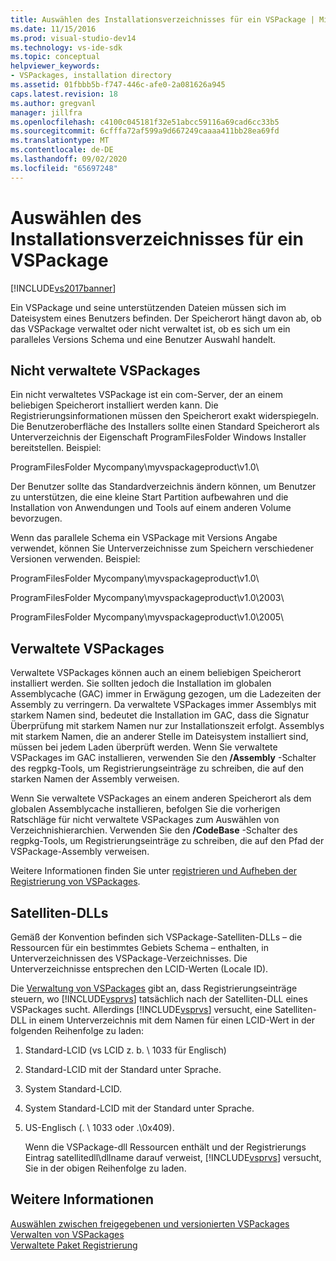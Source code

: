 ```yaml
---
title: Auswählen des Installationsverzeichnisses für ein VSPackage | Microsoft-Dokumentation
ms.date: 11/15/2016
ms.prod: visual-studio-dev14
ms.technology: vs-ide-sdk
ms.topic: conceptual
helpviewer_keywords:
- VSPackages, installation directory
ms.assetid: 01fbbb5b-f747-446c-afe0-2a081626a945
caps.latest.revision: 18
ms.author: gregvanl
manager: jillfra
ms.openlocfilehash: c4100c045181f32e51abcc59116a69cad6cc33b5
ms.sourcegitcommit: 6cfffa72af599a9d667249caaaa411bb28ea69fd
ms.translationtype: MT
ms.contentlocale: de-DE
ms.lasthandoff: 09/02/2020
ms.locfileid: "65697248"
---
```

# <a name="choosing-the-installation-directory-for-a-vspackage"></a>Auswählen des Installationsverzeichnisses für ein VSPackage
[!INCLUDE[vs2017banner](../../includes/vs2017banner.md)]

Ein VSPackage und seine unterstützenden Dateien müssen sich im Dateisystem eines Benutzers befinden. Der Speicherort hängt davon ab, ob das VSPackage verwaltet oder nicht verwaltet ist, ob es sich um ein paralleles Versions Schema und eine Benutzer Auswahl handelt.  
  
## <a name="unmanaged-vspackages"></a>Nicht verwaltete VSPackages  
 Ein nicht verwaltetes VSPackage ist ein com-Server, der an einem beliebigen Speicherort installiert werden kann. Die Registrierungsinformationen müssen den Speicherort exakt widerspiegeln. Die Benutzeroberfläche des Installers sollte einen Standard Speicherort als Unterverzeichnis der Eigenschaft ProgramFilesFolder Windows Installer bereitstellen. Beispiel:  
  
 ProgramFilesFolder Mycompany\myvspackageproduct\v1.0\  
  
 Der Benutzer sollte das Standardverzeichnis ändern können, um Benutzer zu unterstützen, die eine kleine Start Partition aufbewahren und die Installation von Anwendungen und Tools auf einem anderen Volume bevorzugen.  
  
 Wenn das parallele Schema ein VSPackage mit Versions Angabe verwendet, können Sie Unterverzeichnisse zum Speichern verschiedener Versionen verwenden. Beispiel:  
  
 ProgramFilesFolder Mycompany\myvspackageproduct\v1.0\  
  
 ProgramFilesFolder Mycompany\myvspackageproduct\v1.0\2003\  
  
 ProgramFilesFolder Mycompany\myvspackageproduct\v1.0\2005\  
  
## <a name="managed-vspackages"></a>Verwaltete VSPackages  
 Verwaltete VSPackages können auch an einem beliebigen Speicherort installiert werden. Sie sollten jedoch die Installation im globalen Assemblycache (GAC) immer in Erwägung gezogen, um die Ladezeiten der Assembly zu verringern. Da verwaltete VSPackages immer Assemblys mit starkem Namen sind, bedeutet die Installation im GAC, dass die Signatur Überprüfung mit starkem Namen nur zur Installationszeit erfolgt. Assemblys mit starkem Namen, die an anderer Stelle im Dateisystem installiert sind, müssen bei jedem Laden überprüft werden. Wenn Sie verwaltete VSPackages im GAC installieren, verwenden Sie den **/Assembly** -Schalter des regpkg-Tools, um Registrierungseinträge zu schreiben, die auf den starken Namen der Assembly verweisen.  
  
 Wenn Sie verwaltete VSPackages an einem anderen Speicherort als dem globalen Assemblycache installieren, befolgen Sie die vorherigen Ratschläge für nicht verwaltete VSPackages zum Auswählen von Verzeichnishierarchien. Verwenden Sie den **/CodeBase** -Schalter des regpkg-Tools, um Registrierungseinträge zu schreiben, die auf den Pfad der VSPackage-Assembly verweisen.  
  
 Weitere Informationen finden Sie unter [registrieren und Aufheben der Registrierung von VSPackages](../../extensibility/registering-and-unregistering-vspackages.md).  
  
## <a name="satellite-dlls"></a>Satelliten-DLLs  
 Gemäß der Konvention befinden sich VSPackage-Satelliten-DLLs – die Ressourcen für ein bestimmtes Gebiets Schema – enthalten, in Unterverzeichnissen des VSPackage-Verzeichnisses. Die Unterverzeichnisse entsprechen den LCID-Werten (Locale ID).  
  
 Die [Verwaltung von VSPackages](../../extensibility/managing-vspackages.md) gibt an, dass Registrierungseinträge steuern, wo [!INCLUDE[vsprvs](../../includes/vsprvs-md.md)] tatsächlich nach der Satelliten-DLL eines VSPackages sucht. Allerdings [!INCLUDE[vsprvs](../../includes/vsprvs-md.md)] versucht, eine Satelliten-DLL in einem Unterverzeichnis mit dem Namen für einen LCID-Wert in der folgenden Reihenfolge zu laden:  
  
1. Standard-LCID (vs LCID z. b. \ 1033 für Englisch)  
  
2. Standard-LCID mit der Standard unter Sprache.  
  
3. System Standard-LCID.  
  
4. System Standard-LCID mit der Standard unter Sprache.  
  
5. US-Englisch (. \ 1033 oder .\0x409).  
  
   Wenn die VSPackage-dll Ressourcen enthält und der Registrierungs Eintrag satellitedll\dllname darauf verweist, [!INCLUDE[vsprvs](../../includes/vsprvs-md.md)] versucht, Sie in der obigen Reihenfolge zu laden.  
  
## <a name="see-also"></a>Weitere Informationen  
 [Auswählen zwischen freigegebenen und versionierten VSPackages](../../extensibility/choosing-between-shared-and-versioned-vspackages.md)   
 [Verwalten von VSPackages](../../extensibility/managing-vspackages.md)   
 [Verwaltete Paket Registrierung](https://msdn.microsoft.com/f69e0ea3-6a92-4639-8ca9-4c9c210e58a1)
